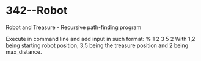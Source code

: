 # 342--Robot
Robot and Treasure - Recursive path-finding program

Execute in command line and add input in such format: % 1 2 3 5 2
With 1,2 being starting robot position, 3,5 being the treasure position and 2 being max_distance.
